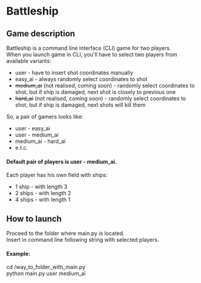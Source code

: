 # Battleship
## Game description
Battleship is a command line interface (CLI) game for two players.\
When you launch game in CLI, you'll have to select two players from available variants:
* user - have to insert shot coordinates manually
* easy_ai - always randomly select coordinates to shot 
* ~~medium_ai~~ (not realised, coming soon) - randomly select coordinates to shot, but if ship is damaged, next shot is closely to previous one
* ~~hard_ai~~ (not realised, coming soon) - randomly select coordinates to shot, but if ship is damaged, next shots will kill them  

So, a pair of gamers looks like:
* user - easy_ai 
* user - medium_ai 
* medium_ai - hard_ai
* e.t.c.
#### Default pair of players is user - medium_ai.

Each player has his own field with ships:
* 1 ship - with length 3 
* 2 ships - with length 2
* 4 ships - with length 1

## How to launch
Proceed to the folder where main.py is located.\
Insert in command line following string with selected players.

#### Example:  
cd /way_to_folder_with_main.py \
python main.py user medium_ai
